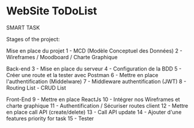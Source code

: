 # WebSite ToDoList
SMART TASK

Stages of the project:

Mise en place du projet
1 - MCD (Modèle Conceptuel des Données)
2 - Wireframes / Moodboard / Charte Graphique

Back-end
3 - Mise en place du serveur
4 - Configuration de la BDD
5 - Créer une route et la tester avec Postman
6 - Mettre en place l'authentification (Middelware)
7 - Middleware authentification (JWT)
8 - Routing List - CRUD List

Front-End
9 - Mettre en place ReactJs
10 - Intégrer nos Wireframes et charte graphique
11 - Authentification / Sécuriser routes client
12 - Mettre en place  call API (create/delete)
13 - Call API update
14 - Ajouter d'une features priority for task
15 - Tester
